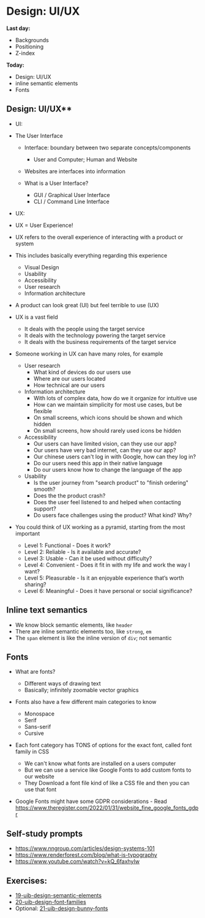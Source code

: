 # Design: UI/UX

**Last day:**

- Backgrounds
- Positioning
- Z-index

**Today:**

- Design: UI/UX
- inline semantic elements 
- Fonts

## Design: UI/UX**

- UI:

- The User Interface
    - Interface: boundary between two separate concepts/components
        - User and Computer; Human and Website
    - Websites are interfaces into information

    - What is a User Interface?
        - GUI / Graphical User Interface
        - CLI / Command Line Interface

- UX:

- UX = User Experience!
- UX refers to the overall experience of interacting with a product or system
- This includes basically everything regarding this experience
    - Visual Design
    - Usability
    - Accessibility
    - User research
    - Information architecture

- A product can look great (UI) but feel terrible to use (UX)
  
- UX is a vast field
    - It deals with the people using the target service
    - It deals with the technology powering the target service
    - It deals with the business requirements of the target service

- Someone working in UX can have many roles, for example
    - User research
        - What kind of devices do our users use
        - Where are our users located
        - How technical are our users
    - Information architecture
        - With lots of complex data, how do we it organize for intuitive use
        - How can we maintain simplicity for most use cases, but be flexible
        - On small screens, which icons should be shown and which hidden
        - On small screens, how should rarely used icons be hidden
    - Accessibility
        - Our users can have limited vision, can they use our app?
        - Our users have very bad internet, can they use our app?
        - Our chinese users can't log in with Google, how can they log in?
        - Do our users need this app in their native language
        - Do our users know how to change the language of the app
    - Usability
        - Is the user journey from "search product" to "finish ordering" smooth?
        - Does the the product crash?
        - Does the user feel listened to and helped when contacting support?
        - Do users face challenges using the product? What kind? Why?

- You could think of UX working as a pyramid, starting from the most important
    - Level 1: Functional - Does it work?
    - Level 2: Reliable - Is it available and accurate?
    - Level 3: Usable - Can it be used without difficulty?
    - Level 4: Convenient - Does it fit in with my life and work the way I want?
    - Level 5: Pleasurable - Is it an enjoyable experience that’s worth sharing?
    - Level 6: Meaningful - Does it have personal or social significance?

## Inline text semantics

- We know block semantic elements, like `header`
- There are inline semantic elements too, like `strong`, `em`
- The `span` element is like the inline version of `div`; not semantic

## Fonts

- What are fonts?
    - Different ways of drawing text
    - Basically; infinitely zoomable vector graphics

- Fonts also have a few different main categories to know
    - Monospace
    - Serif
    - Sans-serif
    - Cursive

- Each font category has TONS of options for the exact font, called font family in CSS
    - We can't know what fonts are installed on a users computer
    - But we can use a service like Google Fonts to add custom fonts to our website
    - They Download a font file kind of like a CSS file and then you can use that font

- Google Fonts might have some GDPR considerations
        - Read https://www.theregister.com/2022/01/31/website_fine_google_fonts_gdpr

## Self-study prompts

- https://www.nngroup.com/articles/design-systems-101
- https://www.renderforest.com/blog/what-is-typography
- https://www.youtube.com/watch?v=kQ_6faxhyIw

## Exercises:

- [19-uib-design-semantic-elements](https://classroom.github.com/a/ywJ-RqlE)
- [20-uib-design-font-families](https://classroom.github.com/a/xxvwoCrS)
- Optional: [21-uib-design-bunny-fonts](https://classroom.github.com/a/BJNXhjER)